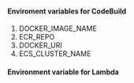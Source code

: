 #### Enviroment variables for CodeBuild
1. DOCKER_IMAGE_NAME
2. ECR_REPO
3. DOCKER_URI
4. ECS_CLUSTER_NAME

#### Environment variable for Lambda



